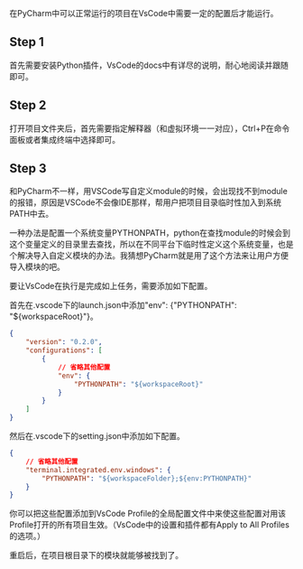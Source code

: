 在PyCharm中可以正常运行的项目在VsCode中需要一定的配置后才能运行。

## Step 1

首先需要安装Python插件，VsCode的docs中有详尽的说明，耐心地阅读并跟随即可。

## Step 2

打开项目文件夹后，首先需要指定解释器（和虚拟环境一一对应），Ctrl+P在命令面板或者集成终端中选择即可。

## Step 3

和PyCharm不一样，用VSCode写自定义module的时候，会出现找不到module的报错，原因是VSCode不会像IDE那样，帮用户把项目目录临时性加入到系统PATH中去。

一种办法是配置一个系统变量PYTHONPATH，python在查找module的时候会到这个变量定义的目录里去查找，所以在不同平台下临时性定义这个系统变量，也是个解决导入自定义模块的办法。我猜想PyCharm就是用了这个方法来让用户方便导入模块的吧。

要让VsCode在执行是完成如上任务，需要添加如下配置。

首先在.vscode下的launch.json中添加"env": {"PYTHONPATH": "${workspaceRoot}"}。

```json
{
    "version": "0.2.0",
    "configurations": [
        {
            // 省略其他配置
            "env": {
                "PYTHONPATH": "${workspaceRoot}"
            }
        }
    ]
}
```

然后在.vscode下的setting.json中添加如下配置。

```json
{
    // 省略其他配置
    "terminal.integrated.env.windows": {
        "PYTHONPATH": "${workspaceFolder};${env:PYTHONPATH}"
    }
}
```

你可以把这些配置添加到VsCode Profile的全局配置文件中来使这些配置对用该Profile打开的所有项目生效。（VsCode中的设置和插件都有Apply to All Profiles的选项。）

重启后，在项目根目录下的模块就能够被找到了。